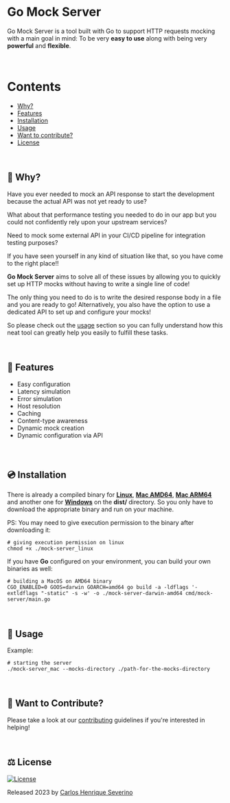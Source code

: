 # Go Mock Server

Go Mock Server is a tool built with Go to support HTTP requests mocking with a main goal in mind: To be very **easy to use** along with being very **powerful** and **flexible**. 

<br />

Contents
========
 * [Why?](#-why)
 * [Features](#-features)
 * [Installation](#-installation)
 * [Usage](#-usage)
 * [Want to contribute?](#-want-to-contribute)
 * [License](#%EF%B8%8F-license)

<br />

## 🤔 Why?

Have you ever needed to mock an API response to start the development because the actual API was not yet ready to use? 

What about that performance testing you needed to do in our app but you could not confidently rely upon your upstream services? 

Need to mock some external API in your CI/CD pipeline for integration testing purposes?

If you have seen yourself in any kind of situation like that, so you have come to the right place!! 

**Go Mock Server** aims to solve all of these issues by allowing you to quickly set up HTTP mocks without having to write a single line of code! 

The only thing you need to do is to write the desired response body in a file and you are ready to go! Alternatively, you also have the option to use a dedicated API to set up and configure your mocks! 

So please check out the [usage](#usage) section so you can fully understand how this neat tool can greatly help you easily to fulfill these tasks. 


<br />

## 📝 Features

 * Easy configuration
 * Latency simulation
 * Error simulation
 * Host resolution
 * Caching
 * Content-type awareness
 * Dynamic mock creation
 * Dynamic configuration via API

### 

<br />

## 💿 Installation

There is already a compiled binary for **[Linux](https://github.com/Caik/go-mock-server/blob/main/dist/mock-server_linux)**, **[Mac AMD64](https://github.com/Caik/go-mock-server/blob/main/dist/mock-server_mac_amd64)**, **[Mac ARM64](https://github.com/Caik/go-mock-server/blob/main/dist/mock-server_mac_arm64)** and another one for **[Windows](https://github.com/Caik/go-mock-server/blob/main/dist/mock-server.exe)** on the **dist/** directory.
So you only have to download the appropriate binary and run on your machine.

PS: You may need to give execution permission to the binary after downloading it:

 ```shell
# giving execution permission on linux
chmod +x ./mock-server_linux
```

If you have **Go** configured on your environment, you can build your own binaries as well:

```shell
# building a MacOS on AMD64 binary
CGO_ENABLED=0 GOOS=darwin GOARCH=amd64 go build -a -ldflags '-extldflags "-static" -s -w' -o ./mock-server-darwin-amd64 cmd/mock-server/main.go
```

<br />

## 📖 Usage

Example:

```shell
# starting the server
./mock-server_mac --mocks-directory ./path-for-the-mocks-directory
```

<br />

## 🔧 Want to Contribute?

Please take a look at our [contributing](https://github.com/Caik/go-mock-server/blob/main/CONTRIBUTING.md) guidelines if you're interested in helping!

<br />

## ⚖️ License

[![License](https://img.shields.io/badge/license-MIT-blue.svg)](https://github.com/Caik/go-mock-server/blob/main/LICENSE)

Released 2023 by [Carlos Henrique Severino](https://github.com/Caik)